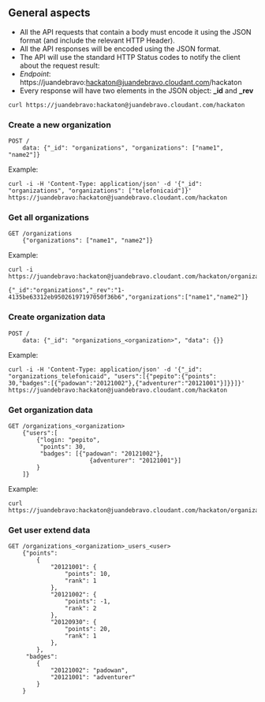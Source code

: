 ## General aspects

* All the API requests that contain a body must encode it using the JSON format (and include the relevant HTTP Header).
* All the API responses will be encoded using the JSON format.
* The API will use the standard HTTP Status codes to notify the client about the request result:
* *Endpoint*: https://juandebravo:hackaton@juandebravo.cloudant.com/hackaton
* Every response will have two elements in the JSON object: **_id** and **_rev**

```
curl https://juandebravo:hackaton@juandebravo.cloudant.com/hackaton
```

### Create a new organization

```
POST /
    data: {"_id": "organizations", "organizations": ["name1", "name2"]}
```

Example:

```
curl -i -H 'Content-Type: application/json' -d '{"_id": "organizations", "organizations": ["telefonicaid"]}' https://juandebravo:hackaton@juandebravo.cloudant.com/hackaton
```

### Get all organizations

```
GET /organizations
    {"organizations": ["name1", "name2"]}
```

Example:

```
curl -i https://juandebravo:hackaton@juandebravo.cloudant.com/hackaton/organizations

{"_id":"organizations","_rev":"1-4135be63312eb95026197197050f36b6","organizations":["name1","name2"]}

```

### Create organization data

```
POST /
    data: {"_id": "organizations_<organization>", "data": {}}
```

Example:

```
curl -i -H 'Content-Type: application/json' -d '{"_id": "organizations_telefonicaid", "users":[{"pepito":{"points": 30,"badges":[{"padowan":"20121002"},{"adventurer":"20121001"}]}}]}' https://juandebravo:hackaton@juandebravo.cloudant.com/hackaton
```

### Get organization data

```
GET /organizations_<organization>
    {"users":[
        {"login: "pepito",
         "points": 30,
         "badges": [{"padowan": "20121002"},
                       {adventurer": "20121001"}]
        }
    ]}
```

Example:

```
curl https://juandebravo:hackaton@juandebravo.cloudant.com/hackaton/organizations_telefonicaid
```

### Get user extend data

```
GET /organizations_<organization>_users_<user>
    {"points":
        {
            "20121001": {
                "points": 10,
                "rank": 1
            },
            "20121002": {
                "points": -1,
                "rank": 2
            },
            "20120930": {
                "points": 20,
                "rank": 1
            },
        },
     "badges":
        {
            "20121002": "padowan",
            "20121001": "adventurer"
        }
    }

```